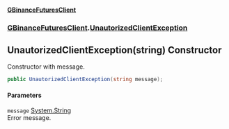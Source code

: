 #### [GBinanceFuturesClient](./index.md 'index')
### [GBinanceFuturesClient](./GBinanceFuturesClient.md 'GBinanceFuturesClient').[UnautorizedClientException](./GBinanceFuturesClient-UnautorizedClientException.md 'GBinanceFuturesClient.UnautorizedClientException')
## UnautorizedClientException(string) Constructor
Constructor with message.  
```csharp
public UnautorizedClientException(string message);
```
#### Parameters
<a name='GBinanceFuturesClient-UnautorizedClientException-UnautorizedClientException(string)-message'></a>
`message` [System.String](https://docs.microsoft.com/en-us/dotnet/api/System.String 'System.String')  
Error message.  
  
